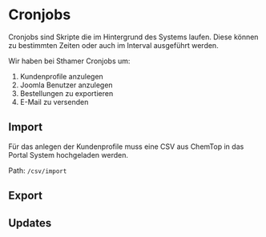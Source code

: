 # Cronjobs

Cronjobs sind Skripte die im Hintergrund des Systems laufen. Diese können zu bestimmten Zeiten oder auch im Interval ausgeführt werden.

Wir haben bei Sthamer Cronjobs um:

1. Kundenprofile anzulegen
2. Joomla Benutzer anzulegen
3. Bestellungen zu exportieren
4. E-Mail zu versenden 


## Import

Für das anlegen der Kundenprofile muss eine CSV aus ChemTop in das Portal System hochgeladen werden.

Path: `/csv/import`

 



## Export

## Updates
